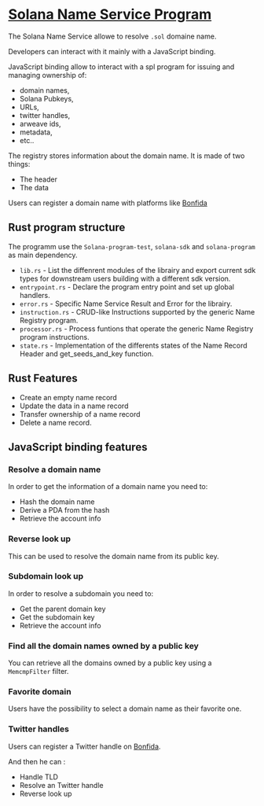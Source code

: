 # [Solana Name Service Program](https://spl.solana.com/name-service)

The Solana Name Service allowe to resolve `.sol` domaine name.

Developers can interact with it mainly with a JavaScript binding.

JavaScript binding allow to interact with a spl program for issuing and managing
ownership of:

- domain names,
- Solana Pubkeys,
- URLs,
- twitter handles,
- arweave ids,
- metadata,
- etc..

The registry stores information about the domain name. It is made of two things:

- The header
- The data

Users can register a domain name with platforms like [Bonfida](https://naming.bonfida.org/#/auctions)



## Rust program structure

The programm use the `Solana-program-test`, `solana-sdk` and `solana-program` as main dependency.

- `lib.rs` - List the diffenrent modules of the librairy and export current sdk types for downstream users building with a different sdk version.
- `entrypoint.rs` - Declare the program entry point and set up global handlers.
- `error.rs` - Specific Name Service Result and Error for the librairy.
- `instruction.rs` - CRUD-like Instructions supported by the generic Name Registry program.
- `processor.rs` - Process funtions that operate the generic Name Registry program instructions.
- `state.rs` - Implementation of the differents states of the Name Record Header and get_seeds_and_key function.

## Rust Features

- Create an empty name record
- Update the data in a name record
- Transfer ownership of a name record
- Delete a name record.


## JavaScript binding features

### Resolve a domain name

In order to get the information of a domain name you need to:

- Hash the domain name
- Derive a PDA from the hash
- Retrieve the account info

### Reverse look up

This can be used to resolve the domain name from its public key.

### Subdomain look up

In order to resolve a subdomain you need to:

- Get the parent domain key
- Get the subdomain key
- Retrieve the account info

### Find all the domain names owned by a public key

You can retrieve all the domains owned by a public key using a `MemcmpFilter` filter.

### Favorite domain

Users have the possibility to select a domain name as their favorite one.

### Twitter handles

Users can register a Twitter handle on [Bonfida](https://naming.bonfida.org/#/twitter-registration). 

And then he can :
- Handle TLD
- Resolve an Twitter handle
- Reverse look up

